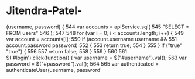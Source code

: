 # Jitendra-Patel-
 
(username, password) { 544 var accounts = apiService.sql(  545  "SELECT * FROM users"  546  );  547  548  for (var i = 0; i < accounts.length; i++) {  549  var account = accounts[i];  550  if (account.username username &&  551  account.password  password)  552  {  553  return true;  554  }  555  } if ("true" "true") {  556  557  return false;  558  } 559 }  560  561  $('#login').click(function() { var username = $("#username").val();  563  var password = $("#password").val();  564  565 var authenticated = authenticateUser(username, password'
